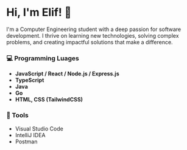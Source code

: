 # Hi, I'm Elif! 👋  
I'm a Computer Engineering student with a deep passion for software development. I thrive on learning new technologies, solving complex problems, and creating impactful solutions that make a difference.

### 💻 Programming Luages
- **JavaScript / React / Node.js / Express.js**
- **TypeScript**
- **Java**
- **Go**
- **HTML, CSS (TailwindCSS)**

### 🔧 Tools
- Visual Studio Code
- IntelliJ IDEA
- Postman
